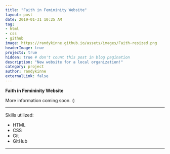 ```yaml
---
title: "Faith in Femininity Website"
layout: post
date: 2019-01-31 10:25 AM
tag:
- html
- css
- github
image: https://randykinne.github.io/assets/images/Faith-resized.png
headerImage: true
projects: true
hidden: true # don't count this post in blog pagination
description: "New website for a local organization!"
category: project
author: randykinne
externalLink: false
---
```



 **Faith in Femininity Website**

More information coming soon. :)

---

Skills utilized:

- HTML
- CSS
- Git
- GitHub

---
